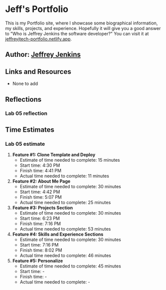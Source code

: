 # Jeff's Portfolio

This is my Portfolio site, where I showcase some biographical information, my skills, projects, and experience. Hopefully it will give you a good answer to "Who is Jeffrey Jenkins the software developer?" You can visit it at [jeffreyjtech-portfolio.netlify.app](https://jeffreyjtech-portfolio.netlify.app/).

## Author: [Jeffrey Jenkins](https://github.com/jeffreyjtech)

## Links and Resources

- None to add

## Reflections

### Lab 05 reflection

## Time Estimates

### Lab 05 estimate

1. **Feature #1: Clone Template and Deploy**
    - Estimate of time needed to complete: 15 minutes
    - Start time: 4:30 PM
    - Finish time: 4:41 PM
    - Actual time needed to complete: 11 minutes
2. **Feature #2: About Me Page**
    - Estimate of time needed to complete: 30 minutes
    - Start time: 4:42 PM
    - Finish time: 5:07 PM
    - Actual time needed to complete: 25 minutes
3. **Feature #3: Projects Section**
    - Estimate of time needed to complete: 30 minutes
    - Start time: 6:23 PM
    - Finish time: 7:16 PM
    - Actual time needed to complete: 53 minutes
4. **Feature #4: Skills and Experience Sections**
    - Estimate of time needed to complete: 30 minutes
    - Start time: 7:16 PM
    - Finish time: 8:02 PM
    - Actual time needed to complete: 46 minutes
5. **Feature #5: Personalize**
    - Estimate of time needed to complete: 45 minutes
    - Start time: -
    - Finish time: -
    - Actual time needed to complete: -
